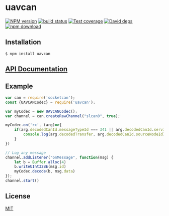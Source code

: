 # uavcan

  [![NPM version][npm-image]][npm-url]
  [![build status][travis-image]][travis-url]
  [![Test coverage][codecov-image]][codecov-url]
  [![David deps][david-image]][david-url]
  [![npm download][download-image]][download-url]
  


## Installation

`$ npm install uavcan`

## [API Documentation](https://cheminfo.github.io/uavcan/)

## Example

```js
var can = require('socketcan');
const {UAVCANCodec} = require('uavcan');

var myCodec = new UAVCANCodec();
var channel = can.createRawChannel("slcan0", true);

myCodec.on('rx', (arg)=>{
    if(arg.decodedCanId.messageTypeId === 341 || arg.decodedCanId.serviceTypeId === 11){
        console.log(arg.decodedTransfer, arg.decodedCanId.sourceNodeId)
    }
})

// Log any message
channel.addListener("onMessage", function(msg) {
    let b = Buffer.alloc(4)
    b.writeUInt32BE(msg.id)
    myCodec.decode(b, msg.data)
});
channel.start()
```


## License

[MIT](./LICENSE)

[npm-image]: https://img.shields.io/npm/v/uavcan.svg?style=flat-square
[npm-url]: https://www.npmjs.com/package/uavcan
[travis-image]: https://img.shields.io/travis/cheminfo/uavcan/master.svg?style=flat-square
[travis-url]: https://travis-ci.org/cheminfo/uavcan
[codecov-image]: https://img.shields.io/codecov/c/github/cheminfo/uavcan.svg?style=flat-square
[codecov-url]: https://codecov.io/gh/cheminfo/uavcan
[david-image]: https://img.shields.io/david/cheminfo/uavcan.svg?style=flat-square
[david-url]: https://david-dm.org/cheminfo/uavcan
[download-image]: https://img.shields.io/npm/dm/uavcan.svg?style=flat-square
[download-url]: https://www.npmjs.com/package/uavcan
